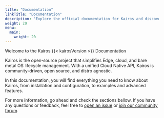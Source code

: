 ```yaml
---
title: "Documentation"
linkTitle: "Documentation"
description: "Explore the official documentation for Kairos and discover how it simplifies lifecycle management across edge, cloud, and bare metal environments."
weight: 20
menu:
  main:
    weight: 20
---
```


Welcome to the Kairos {{< kairosVersion >}} Documentation

Kairos is the open-source project that simplifies Edge, cloud, and bare metal OS lifecycle management. With a unified Cloud Native API, Kairos is community-driven, open source, and distro agnostic.

In this documentation, you will find everything you need to know about Kairos, from installation and configuration, to examples and advanced features.

For more information, go ahead and check the sections bellow. If you have any questions or feedback, feel free to [open an issue](https://github.com/kairos-io/kairos/issues/new) or [join our community forum](https://github.com/kairos-io/kairos/discussions).
